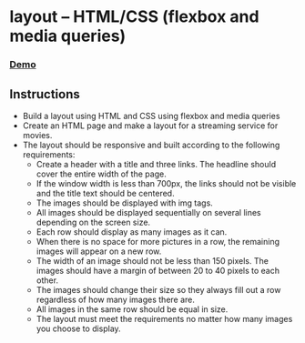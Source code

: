 # layout – HTML/CSS (flexbox and media queries)
### [Demo]( https://truptigaonkar.github.io/mandatory-htmlcss2/)

## Instructions
* Build a layout using HTML and CSS using flexbox and media queries
* Create an HTML page and make a layout for a streaming service for movies.
* The layout should be responsive and built according to the following requirements:
  * Create a header with a title and three links. The headline should cover the entire width of the page.
  * If the window width is less than 700px, the links should not be visible and the title text should be centered.
  * The images should be displayed with img tags.
  * All images should be displayed sequentially on several lines depending on the screen size.
  * Each row should display as many images as it can.
  * When there is no space for more pictures in a row, the remaining images will appear on a new row.
  * The width of an image should not be less than 150 pixels. The images should have a margin of between 20 to 40 pixels to each 
  other.
  * The images should change their size so they always fill out a row regardless of how many images there are.
  * All images in the same row should be equal in size.
  * The layout must meet the requirements no matter how many images you choose to display. 


